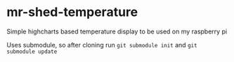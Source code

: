 # mr-shed-temperature
Simple highcharts based temperature display to be used on my raspberry pi

Uses submodule, so after cloning run `git submodule init` and `git submodule update`
